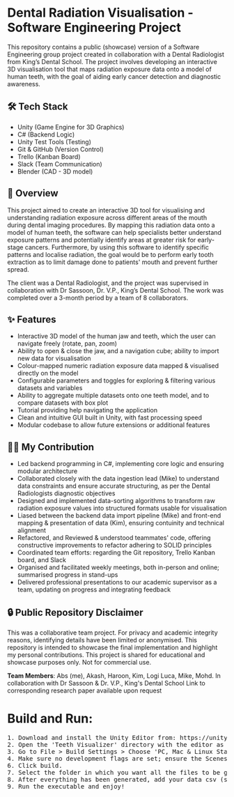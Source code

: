 # Dental Radiation Visualisation - Software Engineering Project

This repository contains a public (showcase) version of a Software Engineering group project created in collaboration with a Dental Radiologist from King’s Dental School. The project involves developing an interactive 3D visualisation tool that maps radiation exposure data onto a model of human teeth, with the goal of aiding early cancer detection and diagnostic awareness.

## 🛠️ Tech Stack
 - Unity (Game Engine for 3D Graphics)
 - C# (Backend Logic)
 - Unity Test Tools (Testing)
 - Git & GitHub (Version Control)
 - Trello (Kanban Board)
 - Slack (Team Communication)
 - Blender (CAD - 3D model)


## 🧠 Overview
This project aimed to create an interactive 3D tool for visualising and understanding radiation exposure across different areas of the mouth during dental imaging procedures. By mapping this radiation data onto a model of human teeth, the software can help specialists better understand exposure patterns and potentially identify areas at greater risk for early-stage cancers. Furthermore, by using this software to identify specific patterns and localise radiation, the goal would be to perform early tooth extraction as to limit damage done to patients' mouth and prevent further spread.

The client was a Dental Radiologist, and the project was supervised in collaboration with Dr Sassoon, Dr. V.P., King’s Dental School. The work was completed over a 3-month period by a team of 8 collaborators.


## ✨ Features
 - Interactive 3D model of the human jaw and teeth, which the user can navigate freely (rotate, pan, zoom)
 - Ability to open & close the jaw, and a navigation cube; ability to import new data for visualisation
 - Colour-mapped numeric radiation exposure data mapped & visualised directly on the model
 - Configurable parameters and toggles for exploring & filtering various datasets and variables
 - Ability to aggregate multiple datasets onto one teeth model, and to compare datasets with box plot
 - Tutorial providing help navigating the application
 - Clean and intuitive GUI built in Unity, with fast processing speed
 - Modular codebase to allow future extensions or additional features


## 👨‍💻 My Contribution
 - Led backend programming in C#, implementing core logic and ensuring modular architecture
 - Collaborated closely with the data ingestion lead (Mike) to understand data constraints and ensure accurate structuring, as per the Dental Radiologists diagnostic objectives
 - Designed and implemented data-sorting algorithms to transform raw radiation exposure values into structured formats usable for visualisation
 - Liased between the backend data import pipeline (Mike) and front-end mapping & presentation of data (Kim), ensuring contuinity and technical alignment
 - Refactored, and Reviewed & understood teammates' code, offering constructive improvements to refactor adhering to SOLID principles
 - Coordinated team efforts: regarding the Git repository, Trello Kanban board, and Slack
 - Organised and facilitated weekly meetings, both in-person and online; summarised progress in stand-ups
 - Delivered professional presentations to our academic supervisor as a team, updating on progress and integrating feedback



## 🔒 Public Repository Disclaimer
This was a collaborative team project. For privacy and academic integrity reasons, identifying details have been limited or anonymised. This repository is intended to showcase the final implementation and highlight my personal contributions. This project is shared for educational and showcase purposes only. Not for commercial use.

**Team Members**: Abs (me), Akash, Haroon, Kim, Logi Luca, Mike, Mohd.
In collaboration with Dr Sassoon & Dr. V.P., King's Dental School
Link to corresponding research paper available upon request


# Build and Run:
<pre>
1. Download and install the Unity Editor from: https://unity3d.com/get-unity/download
2. Open the 'Teeth Visualizer' directory with the editor as a new project.
3. Go to File > Build Settings > Choose 'PC, Mac & Linux Standalone', make sure you have selected your architecture (x32 or x64)
4. Make sure no development flags are set; ensure the Scenes Scenes/SampleScene and Scenes/GraphScene have been selected
6. Click build.
7. Select the folder in which you want all the files to be generated in
8. After everything has been generated, add your data csv (sample provided 'data.csv') to the same directory in which the executable lives
9. Run the executable and enjoy!
</pre>
